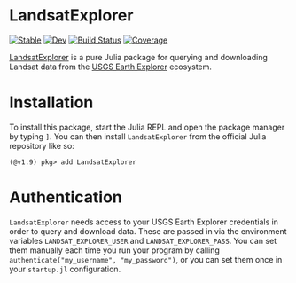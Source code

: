 # LandsatExplorer

[![Stable](https://img.shields.io/badge/docs-stable-blue.svg)](https://JoshuaBillson.github.io/LandsatExplorer.jl/stable/)
[![Dev](https://img.shields.io/badge/docs-dev-blue.svg)](https://JoshuaBillson.github.io/LandsatExplorer.jl/dev/)
[![Build Status](https://github.com/JoshuaBillson/LandsatExplorer.jl/actions/workflows/CI.yml/badge.svg?branch=main)](https://github.com/JoshuaBillson/LandsatExplorer.jl/actions/workflows/CI.yml?query=branch%3Amain)
[![Coverage](https://codecov.io/gh/JoshuaBillson/LandsatExplorer.jl/branch/main/graph/badge.svg)](https://codecov.io/gh/JoshuaBillson/LandsatExplorer.jl)

[LandsatExplorer](https://github.com/JoshuaBillson/LandsatExplorer.jl) is a pure Julia package for querying and downloading Landsat data from the [USGS Earth Explorer](https://earthexplorer.usgs.gov/) ecosystem.

# Installation

To install this package, start the Julia REPL and open the package manager by typing `]`.
You can then install `LandsatExplorer` from the official Julia repository like so:

```
(@v1.9) pkg> add LandsatExplorer
```

# Authentication

`LandsatExplorer` needs access to your USGS Earth Explorer credentials in order to query and download
data. These are passed in via the environment variables `LANDSAT_EXPLORER_USER` and 
`LANDSAT_EXPLORER_PASS`. You can set them manually each time you run your program by calling 
`authenticate("my_username", "my_password")`, or you can set them once in your `startup.jl` configuration.